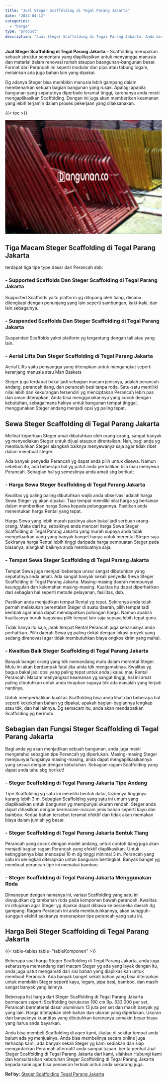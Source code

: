 ```yaml
---
title: "Jual Steger Scaffolding di Tegal Parang Jakarta"
date: "2024-04-12"
categories: 
  - "harga"
type: "product"
description: "Jual Steger Scaffolding di Tegal Parang Jakarta. Anda bisa membeli Scaffolding di agen kami, jikalau di sekitar tempat anda belum ada yg menjualnya. Anda bis..."
---
```


**Jual Steger Scaffolding di Tegal Parang Jakarta** – Scaffolding merupakan sebuah struktur sementara yang diaplikasikan untuk menyangga manusia dan material dalam renovasi rumah ataupun baangunan-bangunan besar. Format dari Perancah ini seperti modular dan pipa atau tabung logam, melainkan ada juga bahan lain yang dipakai.

Dg adanya Steger bisa membikin manusia lebih gampang dalam membenarkan sebuah bagian bangunan yang rusak. Apalagi apabila bangunan yang sepatutnya diperbaiki teramat tinggi, karenanya anda mesti mengaplikasikan Scaffolding. Dengan ini juga akan memberikan keamanan yang lebih terjamin dalam proses pekerjaan yang dilaksanakan.

{{< toc >}}

![Jual Steger Scaffolding di Tegal Parang Jakarta](/images/sewa-scaffolding-steger-30.png)

## Tiga Macam Steger Scaffolding di Tegal Parang Jakarta

terdapat tiga tipe type dasar dari Perancah sbb:

### \- Supported Scaffolds Dan Steger Scaffolding di Tegal Parang Jakarta

Supported Scaffolds yaitu platform yg ditopang oleh tiang, dimana dilengkapi dengan penunjang yang lain seperti sambungan, kaki-kaki, dan lain sebagainya.

### \- Suspended Scaffolds Dan Steger Scaffolding di Tegal Parang Jakarta

Suspended Scaffolds yakni platform yg tergantung dengan tali atau yang lain.

### \- Aerial Lifts Dan Steger Scaffolding di Tegal Parang Jakarta

Aerial Lifts yaitu penyangga yang diterapkan untuk mengangkat seperti keranjang manusia atau Man Baskets

Steger juga terdapat bakal jadi sebagian macam jenisnya, adalah perancah andang, perancah tiang, dan perancah besi tanpa roda. Satu-satu memiliki nilai lebih dan kekurangan tersendiri yg menciptakan Perancah lebih pas dan aman diterapkan. Anda bisa menggunakannya yang cocok dengan kebutuhan, sebagaimana halnya untuk bangunan tempat tinggal, menggunakan Steger andang menjadi opsi yg paling tepat.

## Sewa Steger Scaffolding di Tegal Parang Jakarta

Melihat keperluan Steger amat dibutuhkan oleh orang-orang, sangat banyak yg menyediakan Steger untuk dijual ataupun direntalkan. Nah, bagi anda yg membutuhkan Steger alangkah baiknya menyewanya saja agar tidak ribet dalam membuat steger.

Ada banyak penyedia Perancah yg dapat anda pilih untuk disewa. Namun sebelum itu, ada beberapa hal yg patut anda perhatikan bila mau menyewa Perancah. Sebagian hal yg semestinya anda amati sbg berikut:

### \- Harga Sewa Steger Scaffolding di Tegal Parang Jakarta

Kwalitas yg paling paling dibutuhkan wajib anda observasi adalah harga Sewa Steger yg akan dipakai. Tiap tempat memiliki nilai harga yg berlainan dalam memberikan harga Sewa kepada pelanggannya. Pastikan anda menentukan harga Rental yang tepat.

Harga Sewa yang lebih murah pastinya akan bakal jadi serbuan orang-orang. Maka dari itu, sebaiknya anda mencari harga Sewa Steger Scaffolding di Tegal Parang Jakarta yang murah supaya anda tidak mengeluarkan uang yang banyak banget hanya untuk merental Steger saja. Sekiranya harga Rental lebih tinggi daripada harga pembuatan Steger pada biasanya, alangkah baiknya anda membuatnya saja.

### \- Tempat Sewa Steger Scaffolding di Tegal Parang Jakarta

Tempat Sewa juga menjadi beberapa unsur sangat dibutuhkan yang sepatutnya anda amati. Ada sangat banyak sekali penyedia Sewa Steger Scaffolding di Tegal Parang Jakarta. Masing-masing daerah mempunyai keunggulan dan kelemahan masing-masing. Kualitas itu dapat diperhatikan dari sebagian hal seperti metode pelayanan, fasilitas, dsb.

Pastikan anda menjadikan tempat Rental yg tepat. Sekiranya anda telah pernah melakukan perentalan Steger di suatu daerah, pilih tempat tadi kembali agar anda dapat mendapatkan potongan harga. Namun apabila kualitasnya buruk bagusnya pilih tempat lain saja supaya lebih tepat guna.

Tidak hanya itu saja, jarak tempat Rental Perancah juga seharusnya anda perhatikan. Pilih daerah Sewa yg paling dekat dengan lokasi proyek yang sedang direnovasi agar tidak membutuhkan biaya ongkos kirim yang mahal.

### \- Kwalitas Baik Steger Scaffolding di Tegal Parang Jakarta

Banyak banget orang yang tdk memandang mutu dalam merental Steger. Mutu ini akan berdampak fatal jika anda tdk mengamatinya. Kwalitas yg bagus bakal jadi opsi yang paling tepat untuk anda jikalau mau Rental Perancah. Macam menyangkut keamanan yg sangat tinggi, hal ini amat paling dibutuhkan untuk anda terapkan supaya tdk ada masalah yang terjadi nantinya.

Untuk memperhatikan kualitas Scaffolding bisa anda lihat dari beberapa hal seperti kekokohan bahan yg dipakai, apakah bagian-bagiannya lengkap atau tdk, dan hal lainnya. Dg semacam itu, anda akan mendapatkan Scaffolding yg bermutu.

## Sebagian dan Fungsi Steger Scaffolding di Tegal Parang Jakarta

Bagi anda yg akan menjadikan sebuah bangunan, anda juga mesti mengetahui sebagian tipe Perancah yg diperlukan. Masing-masing Steger mempunyai fungsinya masing-masing, anda dapat mengaplikasikannya yang sesuai dengan dengan kebutuhan. Sebagian ragam Scaffolding yang dapat anda tahu sbg berikut!

### \- Steger Scaffolding di Tegal Parang Jakarta Tipe Andang

Tipe Scaffolding yg satu ini memiliki bentuk datar, lazimnya tingginya kurang lebih 3 m. Sebagian Scaffolding yang satu ini umum yang diaplikasikan untuk bangunan yg mempunyai ukuran rendah. Steger anda dapat dihasilkan dengan bermacam-macam jenis bahan seperti kayu dan bamboo. Kedua bahan tersebut teramat efektif dan tidak akan memakan biaya dalam jumlah yg besar.

### \- Steger Scaffolding di Tegal Parang Jakarta Bentuk Tiang

Perancah yang cocok dengan model andang, untuk contoh tiang juga akan menjadi bagian ragam Perancah yang efektif diaplikasikan. Untuk ketinggiannya bisa mencapai 10 m dg tinggi minimal 3 m. Perancah yang satu ini seringkali diterapkan untuk bangunan bertingkat. Banyak banget yg membuat perancah tipe ini memakai bamboo.

### \- Steger Scaffolding di Tegal Parang Jakarta Menggunakan Roda

Dimanapun dengan namanya ini, variasi Scaffolding yang satu ini diwujudkan dg tambahan roda pada komponen bawah perancah. Kwalitas ini ditujukan agar Steger yg dipakai dapat dibawa ke beraneka daerah dg gampang. Ragam Perancah ini anda membutuhkannya, akan sungguh-sungguh efektif sekiranya menerapkan tipe perancah yang satu ini.

## Harga Beli Steger Scaffolding di Tegal Parang Jakarta

{{< table-tables table="tableKomponen" >}}

Beberapa soal harga Steger Scaffolding di Tegal Parang Jakarta, anda juga seharusnya memandang dari macam Steger yg ada yang layak dengan itu, anda juga patut mengamati dari sisi bahan yang diaplikasikan untuk membaut Perancah. Ada banyak banget sekali bahan yang bisa diterapkan untuk membikin Steger seperti kayu, logam, pipa besi, bamboo, dan masih sangat banyak yang lainnya.

Beberapa list harga dari Steger Scaffolding di Tegal Parang Jakarta bermacam seperti Scaffolding berukuran 190 cm Rp. 633.000 per set, Perancah bermaterial dasar aluminium 13 juta per set dan masih banyak yg yang lain. Harga ditetapkan oleh bahan dan ukuran yang diperlukan. Ukuran dan banyaknya kuantitas yang dibutuhkan karenanya semakin besar biaya yang harus anda bayarkan.

Anda bisa membeli Scaffolding di agen kami, jikalau di sekitar tempat anda belum ada yg menjualnya. Anda bisa membelinya secara online juga terhadap kami, ada banyak sekali Steger yg kami sediakan dan siap mengantarkan Perancah alternatif anda sampai tujuan. berita perihal Jual Steger Scaffolding di Tegal Parang Jakarta dari kami, silahkan Hubungi kami dan konsultasikan kebutuhan Steger Scaffolding di Tegal Parang Jakarta kepada kami agar bisa penawran terbiak untuk anda sekarang juga.

**Ref by:** [Steger Scaffolding Tegal Parang Jakarta](https://id.wikipedia.org/wiki/Steger)

